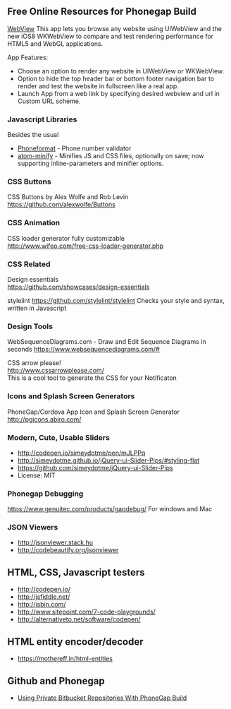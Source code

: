 ## Free Online Resources for Phonegap Build ##



[WebView](https://itunes.apple.com/us/app/webview-wkwebview-uiwebview/id928647773)
This app lets you browse any website using UIWebView and the new iOS8 WKWebView to compare and test rendering performance for HTML5 and WebGL applications.

App Features:
- Choose an option to render any website in UIWebView or WKWebView.
- Option to hide the top header bar or bottom footer navigation bar to render and test the website in fullscreen like a real app.
- Launch App from a web link by specifying desired webview and url in Custom URL scheme.

### Javascript Libraries ###
Besides the usual

- [Phoneformat](http://www.phoneformat.com/) - Phone number validator
- [atom-minify](https://atom.io/packages/atom-minify) - Minifies JS and CSS files, optionally on save; now supporting inline-parameters and minifier options.

### CSS Buttons ###
CSS Buttons by Alex Wolfe and Rob Levin<br />
https://github.com/alexwolfe/Buttons

### CSS Animation ###
CSS loader generator fully customizable<br>
http://www.wifeo.com/free-css-loader-generator.php

### CSS Related ###
Design essentials<br>
https://github.com/showcases/design-essentials

stylelint
https://github.com/stylelint/stylelint
Checks your style and syntax, written in Javascript

### Design Tools ###
WebSequenceDiagrams.com - Draw and Edit Sequence Diagrams in seconds
https://www.websequencediagrams.com/#

CSS arrow please!<br>
http://www.cssarrowplease.com/<br>
This is a cool tool to generate the CSS for your Notificaton

### Icons and Splash Screen Generators ###

PhoneGap/Cordova App Icon and Splash Screen Generator<br />
http://pgicons.abiro.com/

### Modern, Cute, Usable Sliders ###
* http://codepen.io/simeydotme/pen/mJLPPq
* http://simeydotme.github.io/jQuery-ui-Slider-Pips/#styling-flat
* https://github.com/simeydotme/jQuery-ui-Slider-Pips
* License: MIT 

### Phonegap Debugging ###

https://www.genuitec.com/products/gapdebug/
For windows and Mac

### JSON Viewers ###

- http://jsonviewer.stack.hu
- http://codebeautify.org/jsonviewer

## HTML, CSS, Javascript testers ##

- http://codepen.io/
- http://jsfiddle.net/
- http://jsbin.com/
- http://www.sitepoint.com/7-code-playgrounds/
- http://alternativeto.net/software/codepen/

## HTML entity encoder/decoder ##

- https://mothereff.in/html-entities

## Github and Phonegap ##

- [Using Private Bitbucket Repositories With PhoneGap Build](https://www.monkehworks.com/using-private-bitbucket-repositories-with-phonegap-build/)



